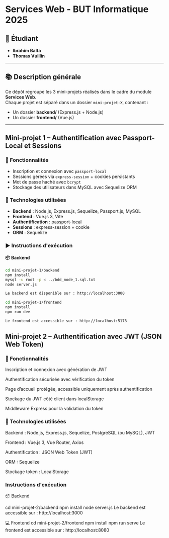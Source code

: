 # Services Web - BUT Informatique 2025

## 👥 Étudiant
- **Ibrahim Balta**
- **Thomas Vuillin**

---

## 📚 Description générale

Ce dépôt regroupe les 3 mini-projets réalisés dans le cadre du module **Services Web**.  
Chaque projet est séparé dans un dossier `mini-projet-X`, contenant :

- Un dossier **backend/** (Express.js + Node.js)
- Un dossier **frontend/** (Vue.js)

---

## Mini-projet 1 – Authentification avec Passport-Local et Sessions

### 🎯 Fonctionnalités

- Inscription et connexion avec `passport-local`
- Sessions gérées via `express-session` + cookies persistants
- Mot de passe haché avec `bcrypt`
- Stockage des utilisateurs dans MySQL avec Sequelize ORM

### 🔧 Technologies utilisées

- **Backend** : Node.js, Express.js, Sequelize, Passport.js, MySQL
- **Frontend** : Vue.js 3, Vite
- **Authentification** : passport-local
- **Sessions** : express-session + cookie
- **ORM** : Sequelize

### ▶️ Instructions d'exécution

#### 📦 Backend

```bash
cd mini-projet-1/backend
npm install
mysql -u root -p < ../bdd_node_1.sql.txt
node server.js

Le backend est disponible sur : http://localhost:3000

cd mini-projet-1/frontend
npm install
npm run dev

Le frontend est accessible sur : http://localhost:5173
```

## Mini-projet 2 – Authentification avec JWT (JSON Web Token)

### 🎯 Fonctionnalités

Inscription et connexion avec génération de JWT

Authentification sécurisée avec vérification du token

Page d’accueil protégée, accessible uniquement après authentification

Stockage du JWT côté client dans localStorage

Middleware Express pour la validation du token


### 🔧 Technologies utilisées

Backend : Node.js, Express.js, Sequelize, PostgreSQL (ou MySQL), JWT

Frontend : Vue.js 3, Vue Router, Axios

Authentification : JSON Web Token (JWT)

ORM : Sequelize

Stockage token : LocalStorage

### Instructions d'exécution

📦 Backend

cd mini-projet-2/backend
npm install
node server.js
Le backend est accessible sur : http://localhost:3000

💻 Frontend
cd mini-projet-2/frontend
npm install
npm run serve
Le frontend est accessible sur : http://localhost:8080
